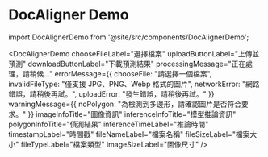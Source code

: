 # DocAligner Demo

import DocAlignerDemo from '@site/src/components/DocAlignerDemo';

<DocAlignerDemo
chooseFileLabel="選擇檔案"
uploadButtonLabel="上傳並預測"
downloadButtonLabel="下載預測結果"
processingMessage="正在處理，請稍候..."
errorMessage={{
    chooseFile: "請選擇一個檔案",
    invalidFileType: "僅支援 JPG、PNG、Webp 格式的圖片",
    networkError: "網路錯誤，請稍後再試。",
    uploadError: "發生錯誤，請稍後再試。"
  }}
warningMessage={{
    noPolygon: "為檢測到多邊形，請確認圖片是否符合要求。"
  }}
imageInfoTitle="圖像資訊"
inferenceInfoTitle="模型推論資訊"
polygonInfoTitle="偵測結果"
inferenceTimeLabel="推論時間"
timestampLabel="時間戳"
fileNameLabel="檔案名稱"
fileSizeLabel="檔案大小"
fileTypeLabel="檔案類型"
imageSizeLabel="圖像尺寸"
/>
